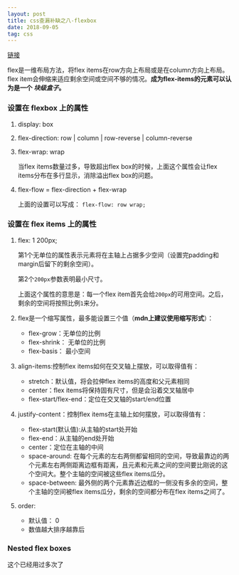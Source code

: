```yaml
---
layout: post
title: css查漏补缺之八-flexbox
date: 2018-09-05
tag: css
---
```


[链接](https://developer.mozilla.org/en-US/docs/Learn/CSS/CSS_layout/Flexbox)

flex是一维布局方法，将flex items在row方向上布局或是在column方向上布局。flex item会伸缩来适应剩余空间或空间不够的情况。**成为flex-items的元素可以认为是一个 *块级盒子*。**

### 设置在 flexbox 上的属性

1. display: box
2. flex-direction: row | column | row-reverse | column-reverse
3. flex-wrap: wrap 

    当flex items数量过多，导致超出flex box的时候，上面这个属性会让flex items分布在多行显示，消除溢出flex box的问题。

4. flex-flow = flex-direction + flex-wrap

    上面的设置可以写成： `flex-flow: row wrap;`

<!-- more -->

### 设置在 flex items 上的属性

1. flex: 1 200px;

    第1个无单位的属性表示元素将在主轴上占据多少空间（设置完padding和margin后留下的剩余空间）。

    第2个`200px`参数表明最小尺寸。

    上面这个属性的意思是：每一个flex item首先会给`200px`的可用空间。之后，剩余的空间将按照比例`1`来分。

2. flex是一个缩写属性，最多能设置三个值（**mdn上建议使用缩写形式**）：

    - flex-grow：无单位的比例
    - flex-shrink： 无单位的比例
    - flex-basis： 最小空间

3. align-items:控制flex items如何在交叉轴上摆放，可以取得值有：

    - stretch：默认值，将会拉伸flex items的高度和父元素相同
    - center：flex items将保持固有尺寸，但是会沿着交叉轴居中
    - flex-start/flex-end：定位在交叉轴的start/end位置

4. justify-content：控制flex items在主轴上如何摆放，可以取得值有：

    - flex-start(默认值):从主轴的start处开始
    - flex-end：从主轴的end处开始
    - center：定位在主轴的中间
    - space-around: 在每个元素的左右两侧都留相同的空间，导致最靠边的两个元素左右两侧距离边框有距离，且元素和元素之间的空间要比刚说的这个空间大。整个主轴的空间被这些flex items瓜分。
    - space-between: 最外侧的两个元素靠近边框的一侧没有多余的空间，整个主轴的空间被flex items瓜分，剩余的空间都分布在flex items之间了。

5. order:

    - 默认值： 0
    - 数值越大排序越靠后

### Nested flex boxes

这个已经用过多次了